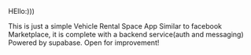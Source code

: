HEllo:)))

This is just a simple Vehicle Rental Space App Similar to facebook Marketplace, it is complete with a backend service(auth and messaging) Powered by supabase. Open for improvement!
